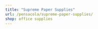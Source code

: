```yaml
---
title: "Supreme Paper Supplies"
url: /pensacola/supreme-paper-supplies/
shop: office supplies
---
```

